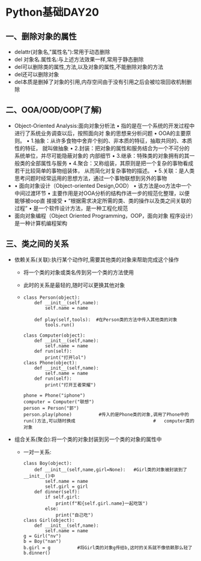 # Python基础DAY20

## 一、删除对象的属性

- delattr(对象名,"属性名"):常用于动态删除
- del 对象名.属性名:与上述方法效果一样,常用于静态删除
- del可以删除类的属性,方法,以及对象的属性,不能删除对象的方法
- del还可以删除对象
- del本质是删掉了对象的引用,内存空间由于没有引用之后会被垃圾回收机制删除



## 二、OOA/OOD/OOP(了解)

-  Object-Oriented Analysis:面向对象分析法
  • 指的是在一个系统的开发过程中进行了系统业务调查以后，按照面向对
  象的思想来分析问题
  • OOA的主要原则。
  • 1.抽象：从许多食物中舍弃个别的、非本质的特征，抽取共同的、本质性的特征，
  就叫做抽象
  • 2.封装：把对象的属性和服务结合为一个不可分的系统单位，并尽可能隐蔽对象的
  内部细节
  • 3.继承：特殊类的对象拥有的其一般类的全部属性与服务
  • 4.聚合：又称组装，其原则是把一个复杂的事物看成若干比较简单的事物组装体，
  从而简化对复杂事物的描述。
  • 5.关联：是人类思考问题时经常运用的思想方法，通过一个事物联想到另外的事物
- • 面向对象设计（Object-oriented Design,OOD）
  • 该方法是oo方法中一个中间过渡环节
  • 主要作用是对OOA分析的结构作进一步的规范化整理，以便能够被oop直
  接接受
  • “根据需求决定所需的类、类的操作以及类之间关联的过程”
  • 是一个软件设计方法，是一种工程化规范
- 面向对象编程（Object Oriented Programming，OOP，面向对象
  程序设计）是一种计算机编程架构

## 三、类之间的关系

- 依赖关系(关联):执行某个动作时,需要其他类的对象来帮助完成这个操作

  - 将一个类的对象或类名传到另一个类的方法使用

  - 此时的关系是最轻的,随时可以更换其他对象

  - ```
    class Person(object):
        def __init__(self,name):
            self.name = name
    
        def play(self,tools):  #在Person类的方法中传入其他类的对象
            tools.run()
    
    class Computer(object):
        def __init__(self,name):
            self.name = name
        def run(self):
            print("打开lol")
    class Phone(object):
        def __init__(self,name):
            self.name = name
        def run(self):
            print("打开王者荣耀")
    
    phone = Phone("iphone")
    computer = Computer("联想")
    person = Person("郭")		
    person.play(phone)			#传入的是Phone类的对象,调用了Phone中的run()方法,可以随时换成								#	computer类的对象
    
    ```

    

- 组合关系(聚合):将一个类的对象封装到另一个类的对象的属性中

  - 一对一关系:

    ```
    class Boy(object):
        def __init__(self,name,girl=None):   #Girl类的对象被封装到了__init__()中
            self.name = name
            self.girl = girl
        def dinner(self):
            if self.girl:
                print(f"和{self.girl.name}一起吃饭")
            else:
                print("自己吃")
    class Girl(object):
        def __init__(self,name):
            self.name = name
    g = Girl("nv")
    b = Boy("nan")
    b.girl = g			#将Girl类的对象g传给b,这时的关系就不像依赖那么轻了
    b.dinner()
    ```

    
